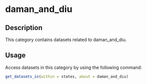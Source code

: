 
# daman_and_diu
## Description
This category contains datasets related to daman_and_diu.
## Usage
Access datasets in this category by using the following command:
```r
get_datasets_in(within = states, about = daman_and_diu)
```

